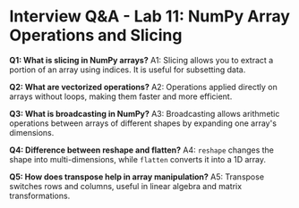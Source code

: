 # Interview Q&A - Lab 11: NumPy Array Operations and Slicing

**Q1: What is slicing in NumPy arrays?**
A1: Slicing allows you to extract a portion of an array using indices. It is useful for subsetting data.

**Q2: What are vectorized operations?**
A2: Operations applied directly on arrays without loops, making them faster and more efficient.

**Q3: What is broadcasting in NumPy?**
A3: Broadcasting allows arithmetic operations between arrays of different shapes by expanding one array's dimensions.

**Q4: Difference between reshape and flatten?**
A4: `reshape` changes the shape into multi-dimensions, while `flatten` converts it into a 1D array.

**Q5: How does transpose help in array manipulation?**
A5: Transpose switches rows and columns, useful in linear algebra and matrix transformations.
